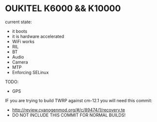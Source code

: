 # OUKITEL K6000 && K10000

current state:
 * it boots
 * it is hardware accelerated
 * WiFi works
 * RIL
 * BT
 * Audio
 * Camera
 * MTP
 * Enforcing SELinux

TODO:

 * GPS

IF you are trying to build TWRP against cm-12.1 you will need this commit:
* http://review.cyanogenmod.org/#/c/89474/1/recovery.te
* DO NOT INCLUDE THIS COMMIT FOR NORMAL BUILDS!

